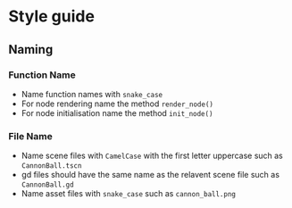 # Style guide

## Naming

### Function Name
- Name function names with `snake_case`
- For node rendering name the method `render_node()`
- For node initialisation name the method `init_node()`

### File Name
- Name scene files with `CamelCase` with the first letter uppercase such as `CannonBall.tscn`
- gd files should have the same name as the relavent scene file such as `CannonBall.gd`
- Name asset files with `snake_case` such as `cannon_ball.png`